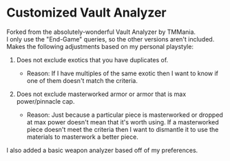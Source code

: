 # Customized Vault Analyzer

Forked from the absolutely-wonderful Vault Analyzer by TMMania.\
I only use the "End-Game" queries, so the other versions aren't included.\
Makes the following adjustments based on my personal playstyle:

1. Does not exclude exotics that you have duplicates of.
    - Reason: If I have multiples of the same exotic then I want to know if one of them doesn't match the criteria.

2. Does not exclude masterworked armor or armor that is max power/pinnacle cap.
    - Reason: Just because a particular piece is masterworked or dropped at max power doesn't mean that it's worth using. If a masterworked piece doesn't meet the criteria then I want to dismantle it to use the materials to masterwork a better piece.

I also added a basic weapon analyzer based off of my preferences.
